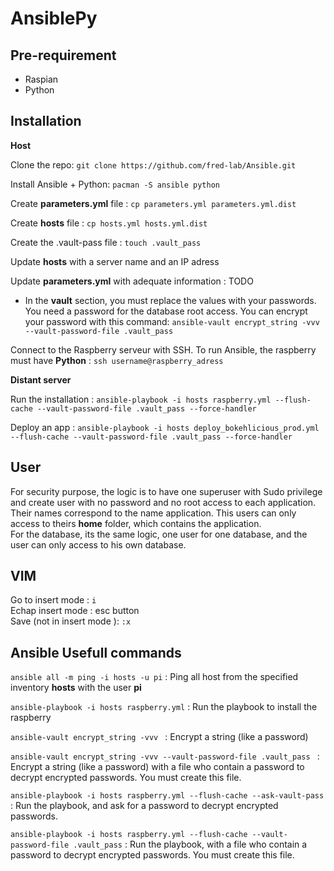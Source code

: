 # AnsiblePy

## Pre-requirement
- Raspian
- Python

## Installation
**Host**  

Clone the repo: ```git clone https://github.com/fred-lab/Ansible.git```  

Install Ansible + Python: ```pacman -S ansible python```

Create **parameters.yml** file : ```cp parameters.yml parameters.yml.dist```  

Create **hosts** file : ```cp hosts.yml hosts.yml.dist```  

Create the .vault-pass file : ```touch .vault_pass```  

Update **hosts** with a server name and an IP adress  

Update **parameters.yml** with adequate information :
TODO

- In the **vault** section, you must replace the values with your passwords. You need a password for the database root access. You can encrypt your password with this command:
```ansible-vault encrypt_string -vvv --vault-password-file .vault_pass ```  

Connect to the Raspberry serveur with SSH. To run Ansible, the raspberry must have **Python** : ```ssh username@raspberry_adress``` 

**Distant server**

Run the installation : ```ansible-playbook -i hosts raspberry.yml --flush-cache --vault-password-file .vault_pass --force-handler```  

Deploy an app : ```ansible-playbook -i hosts deploy_bokehlicious_prod.yml  --flush-cache --vault-password-file .vault_pass --force-handler```  
 

## User
For security purpose, the logic is to have one superuser with Sudo privilege and create user with no password and no root access to each application. Their names correspond to the name application. 
This users can only access to theirs **home** folder, which contains the application.  
For the database, its the same logic, one user for one database, and the user can only access to his own database.  



## VIM
Go to insert mode : ```i```  
Echap insert mode : esc button  
Save (not in insert mode ): ```:x```

## Ansible Usefull commands
```ansible all -m ping -i hosts -u pi``` : Ping all host from the specified inventory **hosts** with the user **pi**  

```ansible-playbook -i hosts raspberry.yml``` : Run the playbook to install the raspberry

```ansible-vault encrypt_string -vvv ``` : Encrypt a string (like a password)

```ansible-vault encrypt_string -vvv --vault-password-file .vault_pass ``` : Encrypt a string (like a password) with a file who contain a password to decrypt encrypted passwords. You must create this file.

```ansible-playbook -i hosts raspberry.yml --flush-cache --ask-vault-pass``` : Run the playbook, and ask for a password to decrypt encrypted passwords.

```ansible-playbook -i hosts raspberry.yml --flush-cache --vault-password-file .vault_pass``` : Run the playbook, with a file who contain a password to decrypt encrypted passwords. You must create this file.
